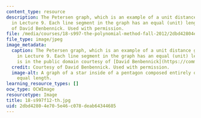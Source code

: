 ```yaml
---
content_type: resource
description: The Petersen graph, which is an example of a unit distance graph as discussed
  in Lecture 9. Each line segment in the graph has an equal (unit) length. Courtesy
  of David Benbennick. Used with permission.
file: /media/courses/18-s997-the-polynomial-method-fall-2012/2dbd42804e705e46c078deab64344685_18-s997f12-th.jpg
file_type: image/jpeg
image_metadata:
  caption: The Petersen graph, which is an example of a unit distance graph as discussed
    in Lecture 9. Each line segment in the graph has an equal (unit) length. (Image
    is in the public domain courtesy of [David Benbennick](https://commons.wikimedia.org/wiki/File:Petersen_graph,_unit_distance.svg).)
  credit: Courtesy of David Benbennick. Used with permission.
  image-alt: A graph of a star inside of a pentagon composed entirely of lines of
    equal length.
learning_resource_types: []
ocw_type: OCWImage
resourcetype: Image
title: 18-s997f12-th.jpg
uid: 2dbd4280-4e70-5e46-c078-deab64344685
---
```

